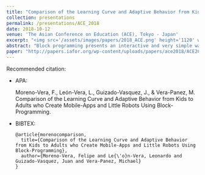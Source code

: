 ```yaml
---
title: "Comparison of the Learning Curve and Adaptive Behavior from Kids to Adults who Create Mobile-Apps and Little Robots Using Block-Programming"
collection: presentations
permalink: /presentations/ACE_2018
date: 2018-10-12
venue: 'The Asian Conference on Education (ACE), Tokyo - Japan'
excerpt: "<img src='/assets/images/papers/2018_ACE.png' height='1120' width='520'>"
abstract: "Block programming presents an interactive and very simple way to learn to program, today block programming applications allow you to develop and program the electronic hardware components such as sensors and motors, whose relationship between hardware, software and mobile applications are fundamental in this technological age. In this article, we present a study on how much the speed of learning differs and how much information retention capacity children, adolescents, and adults have in the same conditions of learning, environment, tools and teaching system with the topic of creating robots through simulation of electronic circuits. In addition, the manipulation of electronic components such as sensors, motors, and Bluetooth is presented."
paper: "http://papers.iafor.org/wp-content/uploads/papers/ace2018/ACE2018_43312.pdf"
---
```


Recommended citation:

* APA:

  Moreno-Vera, F., León-Vera, L., Guizado-Vasquez, J., & Vera-Panez, M. Comparison of the Learning Curve and Adaptive Behavior from Kids to Adults who Create Mobile-Apps and Little Robots Using Block-Programming.

* BIBTEX:

      @article{morenocomparison,
        title={Comparison of the Learning Curve and Adaptive Behavior from Kids to Adults who Create Mobile-Apps and Little Robots Using Block-Programming},
        author={Moreno-Vera, Felipe and Le{\'o}n-Vera, Leonardo and Guizado-Vasquez, Juan and Vera-Panez, Michael}
      }
